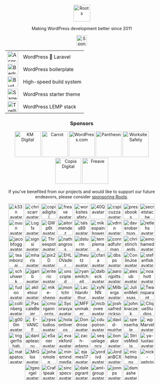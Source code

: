 <p align="center">
  <a href="https://roots.io/">
    <img alt="Roots" src="https://cdn.roots.io/app/uploads/logo-roots.svg" height="55">
  </a>
</p>
<p align="center">Making WordPress development better since 2011</p>


<p align="center"><a href="https://github.com/sponsors/roots"><img height="34" src="https://img.shields.io/badge/sponsor%20roots-525ddc?logo=github&logoColor=ffffff&message=test" alt="Sponsor Roots"></a></p>

<div align="center">
<table>
  <tr>
    <td><a href="https://roots.io/acorn/"><img src="https://cdn.roots.io/app/uploads/logo-acorn.svg" height="35" alt="Acorn"></a></td>
    <td>WordPress 🤝 Laravel</td>
  </tr>
  <tr>
    <td><a href="https://roots.io/bedrock/"><img src="https://cdn.roots.io/app/uploads/logo-bedrock.svg" height="35" alt="Bedrock"></a></td>
    <td>WordPress boilerplate</td>
  </tr>
  <tr>
    <td><a href="https://bud.js.org/"><img src="https://cdn.roots.io/app/uploads/logo-bud.svg" height="35" alt="Bud"></a></td>
    <td>High-speed build system</td>
  </tr>
  <tr>
    <td><a href="https://roots.io/sage/"><img src="https://cdn.roots.io/app/uploads/logo-sage.svg" height="35" alt="Sage"></a></td>
    <td>WordPress starter theme</td>
  </tr>
  <tr>
    <td><a href="https://roots.io/trellis/"><img src="https://cdn.roots.io/app/uploads/logo-trellis.svg" height="35" alt="Trellis"></a></td>
    <td>WordPress LEMP stack</td>
  </tr>
</table>
</div>

<div align="center">
  
### Sponsors

<a href="https://k-m.com/"><img src="https://cdn.roots.io/app/uploads/km-digital.svg" alt="KM Digital" height="85"></a> <a href="https://carrot.com/"><img src="https://cdn.roots.io/app/uploads/carrot.svg" alt="Carrot" height="85"></a> <a href="https://wordpress.com/"><img src="https://cdn.roots.io/app/uploads/wordpress.svg" alt="WordPress.com" height="85"></a> <a href="https://pantheon.io/"><img src="https://cdn.roots.io/app/uploads/pantheon.svg" alt="Pantheon" height="85"></a> <a href="https://worksitesafety.ca/careers/"><img src="https://cdn.roots.io/app/uploads/worksite-safety.svg" alt="Worksite Safety" height="85"></a> <a href="https://www.copiadigital.com/"><img src="https://cdn.roots.io/app/uploads/copia-digital.svg" alt="Copia Digital" height="85"></a> <a href="https://www.freave.com/"><img src="https://cdn.roots.io/app/uploads/freave.svg" alt="Freave" height="85"></a> 

</div>

<div align="center">
  
If you've benefited from our projects and would like to support our future endeavors, please consider [sponsoring Roots](https://github.com/sponsors/roots).
  
</div>

<div align="center">

<!-- replace-sponsors-start -->
<a title="k33n" href="https://github.com/k33n"><img src="https://avatars.githubusercontent.com/u/2707955?u=ff652a389e3d2a54ef4df8ab20691127357cf9cf&v=4" width="50" alt="k33n avatar"></a> <a title="chriscarr" href="https://github.com/chriscarr"><img src="https://avatars.githubusercontent.com/u/753310?u=b96daeabd33f0a9b4b8aef75bde81f60790ee6c1&v=4" width="50" alt="chriscarr avatar"></a> <a title="copiadigital" href="https://github.com/copiadigital"><img src="https://avatars.githubusercontent.com/u/9038669?v=4" width="50" alt="copiadigital avatar"></a> <a title="freave" href="https://github.com/freave"><img src="https://avatars.githubusercontent.com/u/15358177?v=4" width="50" alt="freave avatar"></a> <a title="worksitesafety" href="https://github.com/worksitesafety"><img src="https://avatars.githubusercontent.com/u/15806912?v=4" width="50" alt="worksitesafety avatar"></a> <a title="40Q" href="https://github.com/40Q"><img src="https://avatars.githubusercontent.com/u/14115862?v=4" width="50" alt="40Q avatar"></a> <a title="cspicuzza" href="https://github.com/cspicuzza"><img src="https://avatars.githubusercontent.com/u/4442172?u=48f6e365050ba5dac9fc866e5c44581823dfde94&v=4" width="50" alt="cspicuzza avatar"></a> <a title="pressbooks" href="https://github.com/pressbooks"><img src="https://avatars.githubusercontent.com/u/4054717?v=4" width="50" alt="pressbooks avatar"></a> <a title="secretstache" href="https://github.com/secretstache"><img src="https://avatars.githubusercontent.com/u/8440338?v=4" width="50" alt="secretstache avatar"></a> <a title="ouun" href="https://github.com/ouun"><img src="https://avatars.githubusercontent.com/u/32090713?u=ab9f2988c778a8218d7b1a9c61284b1377163d15&v=4" width="50" alt="ouun avatar"></a> <a title="Log1x" href="https://github.com/Log1x"><img src="https://avatars.githubusercontent.com/u/5745907?u=9d529ceb464d5f533512c3d7e39620cf6954b398&v=4" width="50" alt="Log1x avatar"></a> <a title="QWp6t" href="https://github.com/QWp6t"><img src="https://avatars.githubusercontent.com/u/2104321?u=1cb455698261d5a8fa13459696990383e85b09c2&v=4" width="50" alt="QWp6t avatar"></a> <a title="aitormendez" href="https://github.com/aitormendez"><img src="https://avatars.githubusercontent.com/u/2788577?u=b9e2da117bf787f8ea93b79da78c62bfaa2555fe&v=4" width="50" alt="aitormendez avatar"></a> <a title="talss89" href="https://github.com/talss89"><img src="https://avatars.githubusercontent.com/u/1142987?u=a7e2ba40b6635a88ea2b8cfad7503086ed5a162d&v=4" width="50" alt="talss89 avatar"></a> <a title="mikespainhower" href="https://github.com/mikespainhower"><img src="https://avatars.githubusercontent.com/u/1013494?v=4" width="50" alt="mikespainhower avatar"></a> <a title="vdrnn" href="https://github.com/vdrnn"><img src="https://avatars.githubusercontent.com/u/58754?u=1ddec10a7e05a511efd10c887d1e6f00d4d66e79&v=4" width="50" alt="vdrnn avatar"></a> <a title="daverobertson" href="https://github.com/daverobertson"><img src="https://avatars.githubusercontent.com/u/28947?v=4" width="50" alt="daverobertson avatar"></a> <a title="retlehs" href="https://github.com/retlehs"><img src="https://avatars.githubusercontent.com/u/115911?v=4" width="50" alt="retlehs avatar"></a> <a title="jacobfogg" href="https://github.com/jacobfogg"><img src="https://avatars.githubusercontent.com/u/146870?v=4" width="50" alt="jacobfogg avatar"></a> <a title="signsi" href="https://github.com/signsi"><img src="https://avatars.githubusercontent.com/u/240937?v=4" width="50" alt="signsi avatar"></a> <a title="Threespot" href="https://github.com/Threespot"><img src="https://avatars.githubusercontent.com/u/370822?v=4" width="50" alt="Threespot avatar"></a> <a title="nathangross" href="https://github.com/nathangross"><img src="https://avatars.githubusercontent.com/u/380278?u=40f1ebe85d5d2d651b117a7ff22398f0b399d227&v=4" width="50" alt="nathangross avatar"></a> <a title="dsturm" href="https://github.com/dsturm"><img src="https://avatars.githubusercontent.com/u/384815?v=4" width="50" alt="dsturm avatar"></a> <a title="templeman" href="https://github.com/templeman"><img src="https://avatars.githubusercontent.com/u/427403?u=4a39a3e927c3963e395b1a0f024addc685cc23bf&v=4" width="50" alt="templeman avatar"></a> <a title="conradfuhrman" href="https://github.com/conradfuhrman"><img src="https://avatars.githubusercontent.com/u/455824?u=c55afa5f9556af50a4d5949f97f75815bd476df0&v=4" width="50" alt="conradfuhrman avatar"></a> <a title="christirichards" href="https://github.com/christirichards"><img src="https://avatars.githubusercontent.com/u/486206?u=139345bb24ca581b315a6bbe6975b63e818be28f&v=4" width="50" alt="christirichards avatar"></a> <a title="emohamed" href="https://github.com/emohamed"><img src="https://avatars.githubusercontent.com/u/536840?v=4" width="50" alt="emohamed avatar"></a> <a title="teambonzai" href="https://github.com/teambonzai"><img src="https://avatars.githubusercontent.com/u/580109?u=d243c607e978c3ca619710ac0d4b8e2b30f30d62&v=4" width="50" alt="teambonzai avatar"></a> <a title="mharis" href="https://github.com/mharis"><img src="https://avatars.githubusercontent.com/u/601054?u=d4da49965096694eb16f7ace763d6266546ea995&v=4" width="50" alt="mharis avatar"></a> <a title="pix2D" href="https://github.com/pix2D"><img src="https://avatars.githubusercontent.com/u/615881?v=4" width="50" alt="pix2D avatar"></a> <a title="EHLOVader" href="https://github.com/EHLOVader"><img src="https://avatars.githubusercontent.com/u/701725?v=4" width="50" alt="EHLOVader avatar"></a> <a title="theutz" href="https://github.com/theutz"><img src="https://avatars.githubusercontent.com/u/756348?v=4" width="50" alt="theutz avatar"></a> <a title="cfaria" href="https://github.com/cfaria"><img src="https://avatars.githubusercontent.com/u/756658?u=c82fb37360cdfc7ffcff07b48b139f4123252b1c&v=4" width="50" alt="cfaria avatar"></a> <a title="dbsps" href="https://github.com/dbsps"><img src="https://avatars.githubusercontent.com/u/780283?u=928178d6209c77b209a383db3e3a8552da4a0049&v=4" width="50" alt="dbsps avatar"></a> <a title="ConlinJoe" href="https://github.com/ConlinJoe"><img src="https://avatars.githubusercontent.com/u/792179?v=4" width="50" alt="ConlinJoe avatar"></a> <a title="stefanfisk" href="https://github.com/stefanfisk"><img src="https://avatars.githubusercontent.com/u/827773?v=4" width="50" alt="stefanfisk avatar"></a> <a title="schuhwerk" href="https://github.com/schuhwerk"><img src="https://avatars.githubusercontent.com/u/865652?u=c29d7619773d9f40fe77e9a02b0a0f73a6cb1026&v=4" width="50" alt="schuhwerk avatar"></a> <a title="jgarib" href="https://github.com/jgarib"><img src="https://avatars.githubusercontent.com/u/926509?v=4" width="50" alt="jgarib avatar"></a> <a title="eriteric" href="https://github.com/eriteric"><img src="https://avatars.githubusercontent.com/u/967902?v=4" width="50" alt="eriteric avatar"></a> <a title="unscripted" href="https://github.com/unscripted"><img src="https://avatars.githubusercontent.com/u/985099?u=c182fdb59786653e57c5eabc166d63addb5f5a6f&v=4" width="50" alt="unscripted avatar"></a> <a title="ryanemitchell" href="https://github.com/ryanemitchell"><img src="https://avatars.githubusercontent.com/u/1024748?u=7af52f43234502b92860c51cce255dcf4221d9f0&v=4" width="50" alt="ryanemitchell avatar"></a> <a title="dalbeck" href="https://github.com/dalbeck"><img src="https://avatars.githubusercontent.com/u/1183770?v=4" width="50" alt="dalbeck avatar"></a> <a title="aaronjpitts" href="https://github.com/aaronjpitts"><img src="https://avatars.githubusercontent.com/u/1204631?u=d948e5c58869e7719feadbb2cd87a5d711076c81&v=4" width="50" alt="aaronjpitts avatar"></a> <a title="alesub" href="https://github.com/alesub"><img src="https://avatars.githubusercontent.com/u/1220806?v=4" width="50" alt="alesub avatar"></a> <a title="noahott" href="https://github.com/noahott"><img src="https://avatars.githubusercontent.com/u/1277799?u=a576ace762b18b877d0ed467d53f5e7003c0605e&v=4" width="50" alt="noahott avatar"></a> <a title="fudoo" href="https://github.com/fudoo"><img src="https://avatars.githubusercontent.com/u/1293595?v=4" width="50" alt="fudoo avatar"></a> <a title="akiletour" href="https://github.com/akiletour"><img src="https://avatars.githubusercontent.com/u/1524422?u=a3834b0e4b1f09edad09fb5a814cafcf1b4ffc72&v=4" width="50" alt="akiletour avatar"></a> <a title="mike-sheppard" href="https://github.com/mike-sheppard"><img src="https://avatars.githubusercontent.com/u/1690006?u=014e70fe3a822beb9a8f93dd3960f39f307b8fc2&v=4" width="50" alt="mike-sheppard avatar"></a> <a title="montchr" href="https://github.com/montchr"><img src="https://avatars.githubusercontent.com/u/1757914?u=2577f81139bdb346f1665dca813963df3333ea2b&v=4" width="50" alt="montchr avatar"></a> <a title="LachlanArthur" href="https://github.com/LachlanArthur"><img src="https://avatars.githubusercontent.com/u/1870204?u=dc20dfc408911d06bf88ce68a22dfb9e75fcac4b&v=4" width="50" alt="LachlanArthur avatar"></a> <a title="xyNNN" href="https://github.com/xyNNN"><img src="https://avatars.githubusercontent.com/u/1929750?v=4" width="50" alt="xyNNN avatar"></a> <a title="Milbergs" href="https://github.com/Milbergs"><img src="https://avatars.githubusercontent.com/u/2249362?u=4cf89eb71772bb4445e8c75f3fbe2770e7fce947&v=4" width="50" alt="Milbergs avatar"></a> <a title="JulienMelissas" href="https://github.com/JulienMelissas"><img src="https://avatars.githubusercontent.com/u/2278221?u=8b062eaf143934a7a7869d862136fd158dca1837&v=4" width="50" alt="JulienMelissas avatar"></a> <a title="Twansparant" href="https://github.com/Twansparant"><img src="https://avatars.githubusercontent.com/u/2317592?v=4" width="50" alt="Twansparant avatar"></a> <a title="collinberg" href="https://github.com/collinberg"><img src="https://avatars.githubusercontent.com/u/2481756?v=4" width="50" alt="collinberg avatar"></a> <a title="PascaleBeier" href="https://github.com/PascaleBeier"><img src="https://avatars.githubusercontent.com/u/2736518?u=b125972b33cdfc54a319d369b44fd660b1066b89&v=4" width="50" alt="PascaleBeier avatar"></a> <a title="cmorgannorris" href="https://github.com/cmorgannorris"><img src="https://avatars.githubusercontent.com/u/3019405?v=4" width="50" alt="cmorgannorris avatar"></a> <a title="Sycoraxya" href="https://github.com/Sycoraxya"><img src="https://avatars.githubusercontent.com/u/3136440?u=abebcdab408efd4a781d8fe86814d41af3701604&v=4" width="50" alt="Sycoraxya avatar"></a> <a title="MFFunmaker" href="https://github.com/MFFunmaker"><img src="https://avatars.githubusercontent.com/u/3193688?u=e2aa190d3edb79a3c11f3ff8684ad3e1ab57869d&v=4" width="50" alt="MFFunmaker avatar"></a> <a title="nicbovee" href="https://github.com/nicbovee"><img src="https://avatars.githubusercontent.com/u/3361752?u=8a713055a6ff14ce139b3294281d928e1e79ab74&v=4" width="50" alt="nicbovee avatar"></a> <a title="joshuafredrickson" href="https://github.com/joshuafredrickson"><img src="https://avatars.githubusercontent.com/u/3533660?u=b167957b50242d1da853eab2de4a3d61d4c2036d&v=4" width="50" alt="joshuafredrickson avatar"></a> <a title="johnkraczek" href="https://github.com/johnkraczek"><img src="https://avatars.githubusercontent.com/u/3604887?v=4" width="50" alt="johnkraczek avatar"></a> <a title="CliqueStudios" href="https://github.com/CliqueStudios"><img src="https://avatars.githubusercontent.com/u/3778580?v=4" width="50" alt="CliqueStudios avatar"></a> <a title="g000m" href="https://github.com/g000m"><img src="https://avatars.githubusercontent.com/u/3900581?v=4" width="50" alt="g000m avatar"></a> <a title="E-VANCE" href="https://github.com/E-VANCE"><img src="https://avatars.githubusercontent.com/u/4123541?v=4" width="50" alt="E-VANCE avatar"></a> <a title="rpsstudios" href="https://github.com/rpsstudios"><img src="https://avatars.githubusercontent.com/u/4319497?v=4" width="50" alt="rpsstudios avatar"></a> <a title="holaontiveros" href="https://github.com/holaontiveros"><img src="https://avatars.githubusercontent.com/u/4388505?u=742d289c9a9ee43f89a74fcb4a225b03868c58cb&v=4" width="50" alt="holaontiveros avatar"></a> <a title="Dondrose" href="https://github.com/Dondrose"><img src="https://avatars.githubusercontent.com/u/4620498?u=077d3ee62b31f00bac1459a75694d00157ecfad3&v=4" width="50" alt="Dondrose avatar"></a> <a title="cdupoiron" href="https://github.com/cdupoiron"><img src="https://avatars.githubusercontent.com/u/4683624?u=aee65f4f7e7e500dd01f2fc2388c6bec8a9d22b3&v=4" width="50" alt="cdupoiron avatar"></a> <a title="david-muirhead" href="https://github.com/david-muirhead"><img src="https://avatars.githubusercontent.com/u/5062141?u=f1089c8158eb7495da68b980f8a667253c0c7a93&v=4" width="50" alt="david-muirhead avatar"></a> <a title="spenserhale" href="https://github.com/spenserhale"><img src="https://avatars.githubusercontent.com/u/5643366?u=3b02be5707d180e0bde5e5478cb6bfcd9ec06ec7&v=4" width="50" alt="spenserhale avatar"></a> <a title="wpMarvel" href="https://github.com/wpMarvel"><img src="https://avatars.githubusercontent.com/u/5932753?u=d07d7f9abdcdcf1fb468e8873b6a0a2a1599d301&v=4" width="50" alt="wpMarvel avatar"></a> <a title="triggerfishab" href="https://github.com/triggerfishab"><img src="https://avatars.githubusercontent.com/u/6154968?v=4" width="50" alt="triggerfishab avatar"></a> <a title="danlapteacru" href="https://github.com/danlapteacru"><img src="https://avatars.githubusercontent.com/u/6186169?v=4" width="50" alt="danlapteacru avatar"></a> <a title="eSaner" href="https://github.com/eSaner"><img src="https://avatars.githubusercontent.com/u/6232891?u=06bc25642e647abfa6806d91e21a7e93dda92e1f&v=4" width="50" alt="eSaner avatar"></a> <a title="evankford" href="https://github.com/evankford"><img src="https://avatars.githubusercontent.com/u/6415102?v=4" width="50" alt="evankford avatar"></a> <a title="zach-adams" href="https://github.com/zach-adams"><img src="https://avatars.githubusercontent.com/u/6644396?u=f0cbdfef66771accd8379a920fbbd91013de23ec&v=4" width="50" alt="zach-adams avatar"></a> <a title="sequelagency" href="https://github.com/sequelagency"><img src="https://avatars.githubusercontent.com/u/6792747?u=90c6fff2b847ddfc3e1be3af245b0d6130b1ecfe&v=4" width="50" alt="sequelagency avatar"></a> <a title="bonakor" href="https://github.com/bonakor"><img src="https://avatars.githubusercontent.com/u/6813789?u=a808beeb9f338c47da9c1b955f1578673bfef660&v=4" width="50" alt="bonakor avatar"></a> <a title="StriveMedia" href="https://github.com/StriveMedia"><img src="https://avatars.githubusercontent.com/u/7242259?v=4" width="50" alt="StriveMedia avatar"></a> <a title="ya-luotao" href="https://github.com/ya-luotao"><img src="https://avatars.githubusercontent.com/u/7478427?u=2248ac1fc8f34907adc62be084ec0269e6c32b76&v=4" width="50" alt="ya-luotao avatar"></a> <a title="matapatos" href="https://github.com/matapatos"><img src="https://avatars.githubusercontent.com/u/7942653?u=7f25a56582cd09480da1ba9b6f2a96ea8d4e5cb8&v=4" width="50" alt="matapatos avatar"></a> <a title="MrGlox" href="https://github.com/MrGlox"><img src="https://avatars.githubusercontent.com/u/8365856?u=6cccb43f1cea53c4a037f5a4e56575b3892fb6de&v=4" width="50" alt="MrGlox avatar"></a> <a title="johanmolen" href="https://github.com/johanmolen"><img src="https://avatars.githubusercontent.com/u/8382746?u=518ff6f7b82a4f82e0b7b5986a807bf3eb2d6efa&v=4" width="50" alt="johanmolen avatar"></a> <a title="minemindmedia" href="https://github.com/minemindmedia"><img src="https://avatars.githubusercontent.com/u/8854361?u=bfb00fe0b9ae7ba111c04fd76353bb82ae925570&v=4" width="50" alt="minemindmedia avatar"></a> <a title="ejames17" href="https://github.com/ejames17"><img src="https://avatars.githubusercontent.com/u/8964805?v=4" width="50" alt="ejames17 avatar"></a> <a title="yordivd" href="https://github.com/yordivd"><img src="https://avatars.githubusercontent.com/u/8969062?u=3bae1ff7875eaa9a657d68737e54e55c69d7017e&v=4" width="50" alt="yordivd avatar"></a> <a title="JordanBCX" href="https://github.com/JordanBCX"><img src="https://avatars.githubusercontent.com/u/9353117?u=d588d7fc9e89f2a6380c224de692abe751d2f20c&v=4" width="50" alt="JordanBCX avatar"></a> <a title="michelmany" href="https://github.com/michelmany"><img src="https://avatars.githubusercontent.com/u/9570704?u=181725d63ff71a01933e80c4408674048114d1dc&v=4" width="50" alt="michelmany avatar"></a> <a title="nick-gehring" href="https://github.com/nick-gehring"><img src="https://avatars.githubusercontent.com/u/11181313?u=3a4f88824427d608eef683507e869713307f0891&v=4" width="50" alt="nick-gehring avatar"></a> <a title="tgeorgel" href="https://github.com/tgeorgel"><img src="https://avatars.githubusercontent.com/u/11785727?u=a17200b76bfaecee471d12e448dac42be582779f&v=4" width="50" alt="tgeorgel avatar"></a> <a title="Craftpeak" href="https://github.com/Craftpeak"><img src="https://avatars.githubusercontent.com/u/12038419?v=4" width="50" alt="Craftpeak avatar"></a> <a title="sincspecv" href="https://github.com/sincspecv"><img src="https://avatars.githubusercontent.com/u/12806680?u=3958401ae2ef0f90cb0f077078f1d7f6977a3953&v=4" width="50" alt="sincspecv avatar"></a> <a title="dalepgrant" href="https://github.com/dalepgrant"><img src="https://avatars.githubusercontent.com/u/12812394?u=174bc8a292e88c3125ee75162fff44d19f64aa79&v=4" width="50" alt="dalepgrant avatar"></a> <a title="aml-group" href="https://github.com/aml-group"><img src="https://avatars.githubusercontent.com/u/14891376?v=4" width="50" alt="aml-group avatar"></a> <a title="jonnps" href="https://github.com/jonnps"><img src="https://avatars.githubusercontent.com/u/15981500?u=6be870c18f1673cd6b5f2c408ed8d08751a27fe3&v=4" width="50" alt="jonnps avatar"></a> <a title="damashe" href="https://github.com/damashe"><img src="https://avatars.githubusercontent.com/u/17675966?v=4" width="50" alt="damashe avatar"></a>
<!-- replace-sponsors-end -->

</div>
